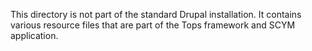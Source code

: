 This directory is not part of the standard Drupal installation.  It contains various resource files that are part of the
Tops framework and SCYM application.